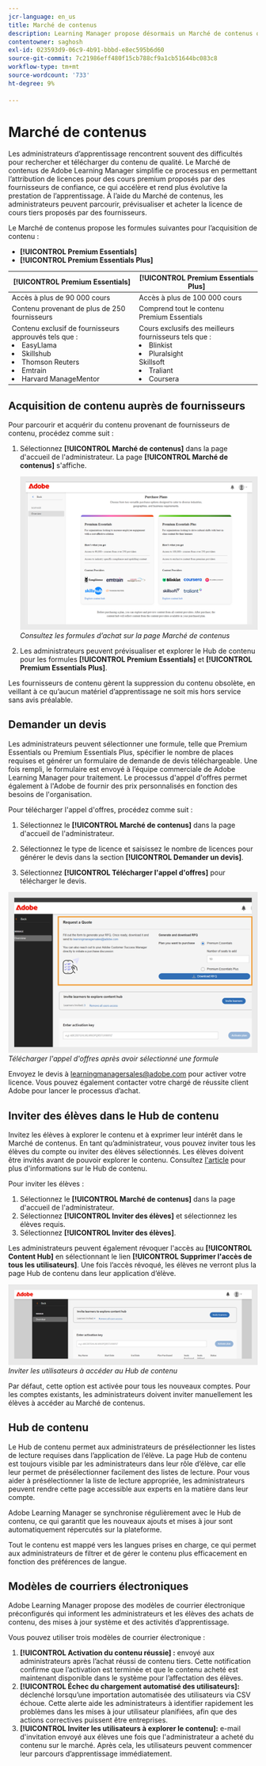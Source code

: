 ```yaml
---
jcr-language: en_us
title: Marché de contenus
description: Learning Manager propose désormais un Marché de contenus qui vous permet d’explorer et d’acheter des formations. Explorez plus de 70 000 cours couvrant un large éventail de sujets, disponibles dans plusieurs formats. Faites votre choix parmi des listes de lecture sélectionnées qui correspondent à une grande variété de rôles et répondent à vos besoins en matière d’apprentissage et d’acquisition de compétences.
contentowner: saghosh
exl-id: 023593d9-06c9-4b91-bbbd-e8ec595b6d60
source-git-commit: 7c21986eff480f15cb788cf9a1cb51644bc083c8
workflow-type: tm+mt
source-wordcount: '733'
ht-degree: 9%

---
```


# Marché de contenus

Les administrateurs d’apprentissage rencontrent souvent des difficultés pour rechercher et télécharger du contenu de qualité. Le Marché de contenus de Adobe Learning Manager simplifie ce processus en permettant l’attribution de licences pour des cours premium proposés par des fournisseurs de confiance, ce qui accélère et rend plus évolutive la prestation de l’apprentissage. À l’aide du Marché de contenus, les administrateurs peuvent parcourir, prévisualiser et acheter la licence de cours tiers proposés par des fournisseurs.

Le Marché de contenus propose les formules suivantes pour l’acquisition de contenu :

* **[!UICONTROL Premium Essentials]**
* **[!UICONTROL Premium Essentials Plus]**

| **[!UICONTROL Premium Essentials]** | **[!UICONTROL Premium Essentials Plus]** |
|---|---|
| Accès à plus de 90 000 cours | Accès à plus de 100 000 cours |
| Contenu provenant de plus de 250 fournisseurs | Comprend tout le contenu Premium Essentials |
| Contenu exclusif de fournisseurs approuvés tels que :<li>EasyLlama</li><li>Skillshub</li><li>Thomson Reuters</li><li>Emtrain</li><li>Harvard ManageMentor</li> | Cours exclusifs des meilleurs fournisseurs tels que : <li>Blinkist</li><li>Pluralsight</li>Skillsoft</li><li>Traliant</li><li>Coursera</li> |

<!--**[!UICONTROL Premium Essentials]**:
A cost-effective solution designed to enhance employee engagement. 

* Access to over 90,000 courses
* Content from more than 250 providers
* Focus on compliance and skill improvement
* Exclusive content from trusted providers such as:
   * EasyLlama
   * Skillshub
   * Thomson Reuters
   * Emtrain
   * Harvard ManageMentor

**[!UICONTROL Premium Essentials Plus]**:

* Access to more than 100,000 courses
* Includes all Premium Essentials content
* Exclusive courses from top providers like:
   * Blinkist
   * Pluralsight
   * Skillsoft
   * Traliant
   * Coursera

Select the plan that best meets your organization's learning goals and budget.-->

## Acquisition de contenu auprès de fournisseurs

Pour parcourir et acquérir du contenu provenant de fournisseurs de contenu, procédez comme suit :

1. Sélectionnez **[!UICONTROL Marché de contenus]** dans la page d&#39;accueil de l&#39;administrateur. La page **[!UICONTROL Marché de contenus]** s&#39;affiche.

   ![](assets/purchase-plans.png)
   _Consultez les formules d’achat sur la page Marché de contenus_

2. Les administrateurs peuvent prévisualiser et explorer le Hub de contenu pour les formules **[!UICONTROL Premium Essentials]** et **[!UICONTROL Premium Essentials Plus]**.

Les fournisseurs de contenu gèrent la suppression du contenu obsolète, en veillant à ce qu’aucun matériel d’apprentissage ne soit mis hors service sans avis préalable.

<!--Learning Manager now offers Content Marketplace for you to explore and purchase trainings. Explore 70,000+ courses that cover a wide range of topics, available in multiple formats. Choose from curated playlists that cater to a vast variety of roles and meet your learning and upskilling needs.

In the Administrator app, there is a new option **[!UICONTROL Content Marketplace]**, which you'll find on the left panel.

Users can purchase from curated playlists covering various topics or purchase the entire catalog. 

On the page, you can see two tiles, Enterprise Training and Creative Cloud Training. The first tile launches the marketplace, using which you can acquire courses for your learners. The latter launches the content catalog.

The Enterprise Training page in the Administrator app enables you to invite users and download the Express Interest report, and also purchase the entire catalog or curated playlist.-->

## Demander un devis

Les administrateurs peuvent sélectionner une formule, telle que Premium Essentials ou Premium Essentials Plus, spécifier le nombre de places requises et générer un formulaire de demande de devis téléchargeable. Une fois rempli, le formulaire est envoyé à l’équipe commerciale de Adobe Learning Manager pour traitement. Le processus d&#39;appel d&#39;offres permet également à l&#39;Adobe de fournir des prix personnalisés en fonction des besoins de l&#39;organisation.

Pour télécharger l&#39;appel d&#39;offres, procédez comme suit :

1. Sélectionnez le **[!UICONTROL Marché de contenus]** dans la page d&#39;accueil de l&#39;administrateur.

2. Sélectionnez le type de licence et saisissez le nombre de licences pour générer le devis dans la section **[!UICONTROL Demander un devis]**.

3. Sélectionnez **[!UICONTROL Télécharger l&#39;appel d&#39;offres]** pour télécharger le devis.

![](assets/purchase-plans-go1.png)
_Télécharger l&#39;appel d&#39;offres après avoir sélectionné une formule_

Envoyez le devis à [learningmanagersales@adobe.com](mailto:learningmanagersales@adobe.com) pour activer votre licence. Vous pouvez également contacter votre chargé de réussite client Adobe pour lancer le processus d’achat.

## Inviter des élèves dans le Hub de contenu

Invitez les élèves à explorer le contenu et à exprimer leur intérêt dans le Marché de contenus. En tant qu’administrateur, vous pouvez inviter tous les élèves du compte ou inviter des élèves sélectionnés. Les élèves doivent être invités avant de pouvoir explorer le contenu. Consultez [l&#39;article](/help/migrated/administrators/feature-summary/content-marketplace.md#content-hub) pour plus d&#39;informations sur le Hub de contenu.

Pour inviter les élèves :

1. Sélectionnez le **[!UICONTROL Marché de contenus]** dans la page d&#39;accueil de l&#39;administrateur.
2. Sélectionnez **[!UICONTROL Inviter des élèves]** et sélectionnez les élèves requis.
3. Sélectionnez **[!UICONTROL Inviter des élèves]**.

Les administrateurs peuvent également révoquer l&#39;accès au **[!UICONTROL Content Hub]** en sélectionnant le lien **[!UICONTROL Supprimer l&#39;accès de tous les utilisateurs]**. Une fois l’accès révoqué, les élèves ne verront plus la page Hub de contenu dans leur application d’élève.

![](assets/invite-users.png)
_Inviter les utilisateurs à accéder au Hub de contenu_

Par défaut, cette option est activée pour tous les nouveaux comptes. Pour les comptes existants, les administrateurs doivent inviter manuellement les élèves à accéder au Marché de contenus.

<!--## Purchase

You get unlimited access to the entire library of courses. Click the **[!UICONTROL Purchase]** button to download a Purchase Request form.

![](assets/purchase-request.png)

*Enter the number of seats to purchase*

Specify the number of seats for which you want to purchase the courses for. Download the purchase request form and then send the form to the sales team of Learning Manager.

The team will then validate the information and then generate a key, which will be provided to you. This is the activation key using which you'll grant access to your users to the content offering.

After the key is generated by the CSAM team, the Administrator can use the key to import the courses, and migrate the courses into the existing catalog or the new catalog.

During migration of courses, the status displays as **[!UICONTROL Importing Courses]**. Once the migration completes, the Administrator gets a notification that migration is complete and successful.

The **[!UICONTROL Licenses]** section then displays all the licenses that are acquired for the account.

The Administrator can see the links of the purchased catalogs in the Catalog Overview page.

Once the courses are added to the catalog, the Administrator can then grant access to the trainings to various user or user groups.

![](assets/licenses.png)

*Grant access to training to users and user groups*-->

<!--## Express interest report

When a learner clicks Express interest to Catalog in the Learner app, the interest is recorded in an Express interest report. The Administrator can download the report. The report (csv) contains the following fields:

* Name of the catalog
* Number of users expressing interest
* Email of the user expressing interest-->

## Hub de contenu

Le Hub de contenu permet aux administrateurs de présélectionner les listes de lecture requises dans l’application de l’élève. La page Hub de contenu est toujours visible par les administrateurs dans leur rôle d’élève, car elle leur permet de présélectionner facilement des listes de lecture. Pour vous aider à présélectionner la liste de lecture appropriée, les administrateurs peuvent rendre cette page accessible aux experts en la matière dans leur compte.

Adobe Learning Manager se synchronise régulièrement avec le Hub de contenu, ce qui garantit que les nouveaux ajouts et mises à jour sont automatiquement répercutés sur la plateforme.

Tout le contenu est mappé vers les langues prises en charge, ce qui permet aux administrateurs de filtrer et de gérer le contenu plus efficacement en fonction des préférences de langue.

## Modèles de courriers électroniques

Adobe Learning Manager propose des modèles de courrier électronique préconfigurés qui informent les administrateurs et les élèves des achats de contenu, des mises à jour système et des activités d’apprentissage.

Vous pouvez utiliser trois modèles de courrier électronique :

1. **[!UICONTROL Activation du contenu réussie] :** envoyé aux administrateurs après l’achat réussi de contenu tiers. Cette notification confirme que l’activation est terminée et que le contenu acheté est maintenant disponible dans le système pour l’affectation des élèves.
2. **[!UICONTROL Échec du chargement automatisé des utilisateurs]:** déclenché lorsqu’une importation automatisée des utilisateurs via CSV échoue. Cette alerte aide les administrateurs à identifier rapidement les problèmes dans les mises à jour utilisateur planifiées, afin que des actions correctives puissent être entreprises.
3. **[!UICONTROL Inviter les utilisateurs à explorer le contenu]:** e-mail d&#39;invitation envoyé aux élèves une fois que l&#39;administrateur a acheté du contenu sur le marché. Après cela, les utilisateurs peuvent commencer leur parcours d’apprentissage immédiatement.

<!--Purchased courses cannot be added in recurring certificates.
Purchased courses cannot be shared to peer accounts.
Purchased courses can be consumed by all users who get access to it. Configure the catalog visibility to restrict the visibility of purchased courses to limited users.
Purchased courses cannot be consumed once the activation key expires. Please purchase/activate another key to allow consumption.-->

<!--## Content Hub in Content Marketplace

Content Hub allows Administrators and Subject Matter Experts (SMEs) to shortlist required playlists from learner app. Once shortlisted, Admins can download the Purchase Request Form and share it with the Adobe Sales agent.

An Admin can invite SMEs to shortlist the playlist which they are interested in. 

![](assets/content-hub.png)

*Launch Content Hub from the marketplace*

Content Hub is available in Learner role for all Administrators. Administrators allow SMEs to shortlist the playlist which they are interested in purchasing.

The Content Hub page is visible to Administrators in their learner role all the time as it allows them to shortlist playlists easily. To help you in shortlisting the right playlist, Admins can make this page accessible to limited Subject matter experts in their account. Just visit the Enterprise Training page on Admin side and take steps to provide access.  

![](assets/content-hub-resources.png)

*View resources in the Content hub*

Learning Manager also enables Administrators to download a shortlisted playlist and share it with Adobe Sales team. Before downloading the shortlist, visit the Content Hub and shortlist a playlist by adding a playlist to your library. 

Then as Administrator, click **[!UICONTROL Content Marketplace]** > **[!UICONTROL Enterprise Training]** > **[!UICONTROL Purchase section]** > **[!UICONTROL Curated Playlists]**. Click the **[!UICONTROL Purchase]** button to download the Purchase request form which contains the details of your shortlisted playlist.

![](assets/download-purchase-request.png)

*Download the Purchase Request form*

The courses and Playlist which you see in the Content Hub are the same as what you see in the Content Marketplace. Content Hub simply provides an ability for Administrators and limited SMEs to shortlist playlist easily for purchase.-->

